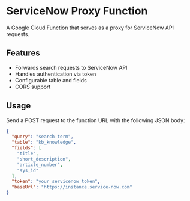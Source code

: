# ServiceNow Proxy Function

A Google Cloud Function that serves as a proxy for ServiceNow API requests.

## Features

- Forwards search requests to ServiceNow API
- Handles authentication via token
- Configurable table and fields
- CORS support

## Usage

Send a POST request to the function URL with the following JSON body:

```json
{
  "query": "search term",
  "table": "kb_knowledge",
  "fields": [
    "title",
    "short_description",
    "article_number",
    "sys_id"
  ],
  "token": "your_servicenow_token",
  "baseUrl": "https://instance.service-now.com"
}